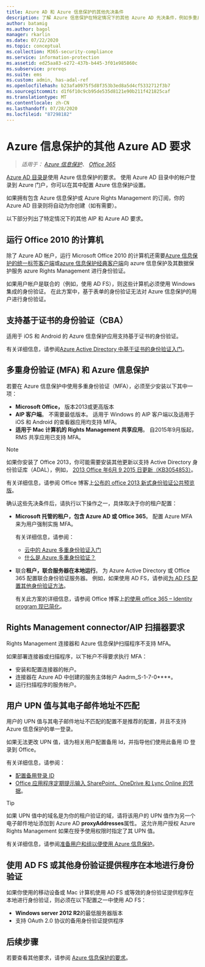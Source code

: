 ```yaml
---
title: Azure AD 和 Azure 信息保护的其他先决条件
description: 了解 Azure 信息保护在特定情况下的其他 Azure AD 先决条件，例如多重身份验证或基于证书的身份验证，或使用 Office 2010 的计算机等。
author: batamig
ms.author: bagol
manager: rkarlin
ms.date: 07/22/2020
ms.topic: conceptual
ms.collection: M365-security-compliance
ms.service: information-protection
ms.assetid: ed25aa83-e272-437b-b445-3f01e985860c
ms.subservice: prereqs
ms.suite: ems
ms.custom: admin, has-adal-ref
ms.openlocfilehash: b23afa0975f5d8f353b3ed8a5d4cf5332712f3b7
ms.sourcegitcommit: d1f6f10c9cb95de535d8121e90b211f421825caf
ms.translationtype: MT
ms.contentlocale: zh-CN
ms.lasthandoff: 07/28/2020
ms.locfileid: "87298182"
---
```

# <a name="additional-azure-ad-requirements-for-azure-information-protection"></a>Azure 信息保护的其他 Azure AD 要求

>*适用于： [Azure 信息保护](https://azure.microsoft.com/pricing/details/information-protection)、 [Office 365](https://download.microsoft.com/download/E/C/F/ECF42E71-4EC0-48FF-AA00-577AC14D5B5C/Azure_Information_Protection_licensing_datasheet_EN-US.pdf)*

[Azure AD 目录是](requirements.md#azure-active-directory)使用 Azure 信息保护的要求。 使用 Azure AD 目录中的帐户登录到 Azure 门户，你可以在其中配置 Azure 信息保护设置。

如果拥有包含 Azure 信息保护或 Azure Rights Management 的订阅，你的 Azure AD 目录则将自动为你创建（如有需要）。

以下部分列出了特定情况下的其他 AIP 和 Azure AD 要求。 

## <a name="computers-running-office-2010"></a>运行 Office 2010 的计算机

除了 Azure AD 帐户，运行 Microsoft Office 2010 的计算机还需要[Azure 信息保护的统一标签客户端](./rms-client/aip-clientv2.md)或[azure 信息保护经典客户端](./rms-client/aip-client.md)向 azure 信息保护及其数据保护服务 azure Rights Management 进行身份验证。

如果用户帐户是联合的（例如，使用 AD FS），则这些计算机必须使用 Windows 集成的身份验证。 在此方案中，基于表单的身份验证无法对 Azure 信息保护的用户进行身份验证。

## <a name="support-for-certificate-based-authentication-cba"></a>支持基于证书的身份验证（CBA）

适用于 iOS 和 Android 的 Azure 信息保护应用支持基于证书的身份验证。 

有关详细信息，请参阅[Azure Active Directory 中基于证书的身份验证入门](/azure/active-directory/active-directory-certificate-based-authentication-get-started)。

## <a name="multi-factor-authentication-mfa-and-azure-information-protection"></a>多重身份验证 (MFA) 和 Azure 信息保护

若要在 Azure 信息保护中使用多重身份验证（MFA），必须至少安装以下其中一项：

- **Microsoft Office，** 版本2013或更高版本
- **AIP 客户端**。 不需要最低版本。 适用于 Windows 的 AIP 客户端以及适用于 iOS 和 Android 的查看器应用均支持 MFA。
- **适用于 Mac 计算机的 Rights Management 共享应用**。 自2015年9月版起，RMS 共享应用已支持 MFA。

> [!NOTE]
> 如果你安装了 Office 2013，你可能需要安装其他更新以支持 Active Directory 身份验证库（ADAL），例如， [2013 Office 年6月 9 2015 日更新（KB3054853）](https://support.microsoft.com/kb/3054853)。 
>
> 有关详细信息，请参阅 Office 博客上[公布的 office 2013 新式身份验证公共预览版](https://blogs.office.com/2015/03/23/office-2013-modern-authentication-public-preview-announced/)。       

确认这些先决条件后，请执行以下操作之一，具体取决于你的租户配置：

- **Microsoft 托管的租户，包含 Azure AD 或 Office 365**。 配置 Azure MFA 来为用户强制实施 MFA。 

    有关详细信息，请参阅： 
    - [云中的 Azure 多重身份验证入门](/multi-factor-authentication/multi-factor-authentication-get-started-cloud)
    - [什么是 Azure 多重身份验证？](/multi-factor-authentication/multi-factor-authentication)

- 联合**租户，联合服务器在本地运行**。 为 Azure Active Directory 或 Office 365 配置联合身份验证服务器。 例如，如果使用 AD FS，请参阅[为 AD FS 配置其他身份验证方法](/windows-server/identity/ad-fs/operations/configure-additional-authentication-methods-for-ad-fs)。 

    有关此方案的详细信息，请参阅 Office 博客上[的使用 office 365 – Identity program 现已简化](https://blogs.office.com/2014/01/30/the-works-with-office-365-identity-program-now-streamlined/)。 

## <a name="rights-management-connector--aip-scanner-requirements"></a>Rights Management connector/AIP 扫描器要求

Rights Management 连接器和 Azure 信息保护扫描程序不支持 MFA。 

如果部署连接器或扫描程序，以下帐户不得要求执行 MFA：

- 安装和配置连接器的帐户。
- 连接器在 Azure AD 中创建的服务主体帐户 Aadrm_S-1-7-0****。
- 运行扫描程序的服务帐户。

## <a name="user-upn-values-dont-match-their-email-addresses"></a>用户 UPN 值与其电子邮件地址不匹配

用户的 UPN 值与其电子邮件地址不匹配的配置不是推荐的配置，并且不支持 Azure 信息保护的单一登录。

如果无法更改 UPN 值，请为相关用户配置备用 Id，并指导他们使用此备用 ID 登录到 Office。 

有关详细信息，请参阅：

- [配置备用登录 ID](/windows-server/identity/ad-fs/operations/configuring-alternate-login-id)
- [Office 应用程序定期提示输入 SharePoint、OneDrive 和 Lync Online 的凭据](https://support.microsoft.com/help/2913639/office-applications-periodically-prompt-for-credentials-to-sharepoint-online,-onedrive,-and-lync-online)。

> [!TIP]
> 如果 UPN 值中的域名是为你的租户验证的域，请将该用户的 UPN 值作为另一个电子邮件地址添加到 Azure AD **proxyAddresses**属性。 这允许用户授权 Azure Rights Management 如果在授予使用权限时指定了其 UPN 值。 

有关详细信息，请参阅[准备用户和组以便使用 Azure 信息保护](prepare.md)。

## <a name="authenticating-on-premises-using-adfs-or-another-authentication-provider"></a>使用 AD FS 或其他身份验证提供程序在本地进行身份验证

如果你使用的移动设备或 Mac 计算机使用 AD FS 或等效的身份验证提供程序在本地进行身份验证，则必须在以下配置之一中使用 AD FS：

- **Windows server 2012 R2**的最低服务器版本
- 支持 OAuth 2.0 协议的备用身份验证提供程序

## <a name="next-steps"></a>后续步骤
若要查看其他要求，请参阅 [Azure 信息保护的要求](requirements.md)。
